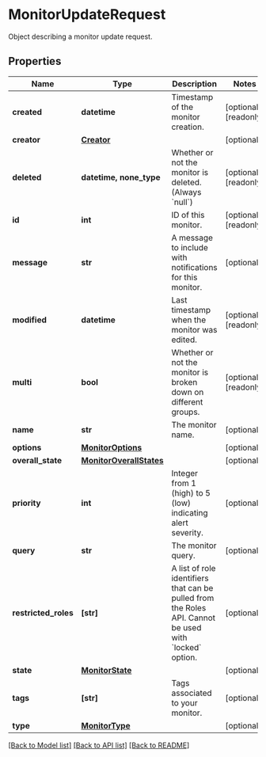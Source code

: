 # MonitorUpdateRequest

Object describing a monitor update request.
## Properties
Name | Type | Description | Notes
------------ | ------------- | ------------- | -------------
**created** | **datetime** | Timestamp of the monitor creation. | [optional] [readonly] 
**creator** | [**Creator**](Creator.md) |  | [optional] 
**deleted** | **datetime, none_type** | Whether or not the monitor is deleted. (Always &#x60;null&#x60;) | [optional] [readonly] 
**id** | **int** | ID of this monitor. | [optional] [readonly] 
**message** | **str** | A message to include with notifications for this monitor. | [optional] 
**modified** | **datetime** | Last timestamp when the monitor was edited. | [optional] [readonly] 
**multi** | **bool** | Whether or not the monitor is broken down on different groups. | [optional] [readonly] 
**name** | **str** | The monitor name. | [optional] 
**options** | [**MonitorOptions**](MonitorOptions.md) |  | [optional] 
**overall_state** | [**MonitorOverallStates**](MonitorOverallStates.md) |  | [optional] 
**priority** | **int** | Integer from 1 (high) to 5 (low) indicating alert severity. | [optional] 
**query** | **str** | The monitor query. | [optional] 
**restricted_roles** | **[str]** | A list of role identifiers that can be pulled from the Roles API. Cannot be used with &#x60;locked&#x60; option. | [optional] 
**state** | [**MonitorState**](MonitorState.md) |  | [optional] 
**tags** | **[str]** | Tags associated to your monitor. | [optional] 
**type** | [**MonitorType**](MonitorType.md) |  | [optional] 

[[Back to Model list]](README.md#documentation-for-models) [[Back to API list]](README.md#documentation-for-api-endpoints) [[Back to README]](README.md)



